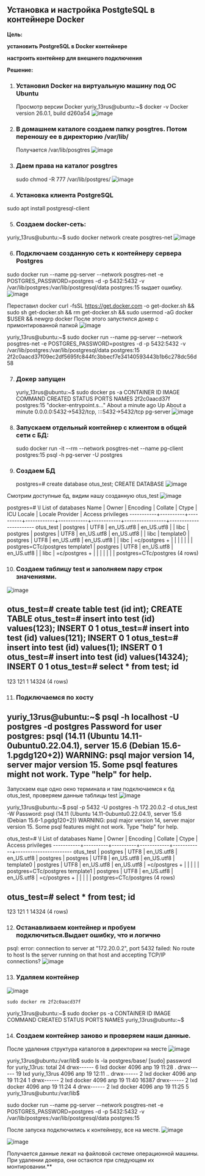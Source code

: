 ## Установка и настройка PostgteSQL в контейнере Docker

**Цель:**

**установить PostgreSQL в Docker контейнере**

**настроить контейнер для внешнего подключения**

**Решение:**

1. ### Установил Docker на виртуальную машину под ОС Ubuntu
   Просмотр версии Docker
   yuriy_13rus@ubuntu:~$ docker -v
   Docker version 26.0.1, build d260a54
   ![image](https://github.com/13-rus/Otus/assets/120638894/8d5108d8-75ba-43be-966f-0f360fed5cb1)


2. ### В домашнем каталоге создаем папку posgtres. Потом переношу ее в директорию /var/lib/
   Получается /var/lib/posgtres
   ![image](https://github.com/13-rus/Otus/assets/120638894/5e04526e-4fde-4a98-be20-71907a077568)


3. ### Даем права на каталог posgtres
   sudo chmod -R 777 /var/lib/postgres/
   ![image](https://github.com/13-rus/Otus/assets/120638894/b85df61d-bbae-424e-89ae-c23ef1016f08)

 4. ### Установка клиента PostgreSQL
   sudo apt install postgresql-client


5. ### Создаем docker-сеть: 
  yuriy_13rus@ubuntu:~$ sudo docker network create posgtres-net
![image](https://github.com/13-rus/Otus/assets/120638894/cbbdbca9-2d22-48e0-850e-d69200e467d8)

6. ### Подключаем созданную сеть к контейнеру сервера Postgres
  sudo docker run --name pg-server --network posgtres-net -e POSTGRES_PASSWORD=postgres -d -p 5432:5432 -v /var/lib/postgres:/var/lib/postgresql/data postgres:15
  sыдает ошибку.
  ![image](https://github.com/13-rus/Otus/assets/120638894/b670d448-6d61-4dd9-8934-9044378923cf)

  Переставил docker
  curl -fsSL https://get.docker.com -o get-docker.sh && sudo sh get-docker.sh && rm get-docker.sh && sudo usermod -aG docker $USER && newgrp docker
  После этого запустился докер с примонтированной папкой
  ![image](https://github.com/13-rus/Otus/assets/120638894/78f83618-6ed1-44e9-b289-e8acd4bba7ec)


yuriy_13rus@ubuntu:~$ sudo docker run --name pg-server --network posgtres-net -e POSTGRES_PASSWORD=postgres -d -p 5432:5432 -v /var/lib/postgres:/var/lib/postgresql/data postgres:15
2f2c0aacd37f09ec2df5695fc844fc3bbecf7e34140593443b1b6c278dc56d58

7. ### Докер запущен
   yuriy_13rus@ubuntu:~$ sudo docker ps -a
   CONTAINER ID   IMAGE         COMMAND                  CREATED              STATUS              PORTS                                       NAMES
   2f2c0aacd37f   postgres:15   "docker-entrypoint.s…"   About a minute ago   Up About a minute   0.0.0.0:5432->5432/tcp, :::5432->5432/tcp   pg-server
   ![image](https://github.com/13-rus/Otus/assets/120638894/f4b821df-e26c-4503-b7c0-d70fdda37403)

8. ### Запускаем отдельный контейнер с клиентом в общей сети с БД: 
   sudo docker run -it --rm --network posgtres-net --name pg-client postgres:15 psql -h pg-server -U postgres

9. ### Создаем БД 
   postgres=# create database otus_test;
   CREATE DATABASE
   ![image](https://github.com/13-rus/Otus/assets/120638894/62fdc6bb-e902-47bd-948a-bf7f99d5e22b)


Смотрим доступные бд, видим нашу созданную otus_test
![image](https://github.com/13-rus/Otus/assets/120638894/b1b4cb62-0adf-419a-a626-0f01aebbb68b)

postgres=# \l
                                                List of databases
   Name    |  Owner   | Encoding |  Collate   |   Ctype    | ICU Locale | Locale Provider |   Access privileges
-----------+----------+----------+------------+------------+------------+-----------------+-----------------------
 otus_test | postgres | UTF8     | en_US.utf8 | en_US.utf8 |            | libc            |
 postgres  | postgres | UTF8     | en_US.utf8 | en_US.utf8 |            | libc            |
 template0 | postgres | UTF8     | en_US.utf8 | en_US.utf8 |            | libc            | =c/postgres          +
           |          |          |            |            |            |                 | postgres=CTc/postgres
 template1 | postgres | UTF8     | en_US.utf8 | en_US.utf8 |            | libc            | =c/postgres          +
           |          |          |            |            |            |                 | postgres=CTc/postgres
(4 rows)

10. ### Создаем таблицу test и заполняем пару строк значениями.
 ![image](https://github.com/13-rus/Otus/assets/120638894/30da636b-d4cb-483c-be8d-f09336ac452d)

   otus_test=# create table test (id int);
   CREATE TABLE
   otus_test=# insert into test (id) values(123);
   INSERT 0 1
   otus_test=# insert into test (id) values(121);
   INSERT 0 1
   otus_test=# insert into test (id) values(1);
   INSERT 0 1
   otus_test=# insert into test (id) values(14324);
   INSERT 0 1
   otus_test=# select * from test;
     id
-------
   123
   121
     1
 14324
(4 rows)

11. ### Подключаемся по хосту

   yuriy_13rus@ubuntu:~$ psql -h localhost -U postgres -d postgres
   Password for user postgres:
   psql (14.11 (Ubuntu 14.11-0ubuntu0.22.04.1), server 15.6 (Debian 15.6-1.pgdg120+2))
   WARNING: psql major version 14, server major version 15.
         Some psql features might not work.
   Type "help" for help.
   --
Запускаем еще одно окно терминала и там подключаемся к бд otus_test, проверяем данные таблицы test
![image](https://github.com/13-rus/Otus/assets/120638894/020d845d-c9f5-4d83-8d37-2d9f1cd20acb)


yuriy_13rus@ubuntu:~$ psql -p 5432 -U postgres -h 172.20.0.2 -d otus_test -W
Password:
psql (14.11 (Ubuntu 14.11-0ubuntu0.22.04.1), server 15.6 (Debian 15.6-1.pgdg120+2))
WARNING: psql major version 14, server major version 15.
         Some psql features might not work.
Type "help" for help.

otus_test=# \l
                                 List of databases
   Name    |  Owner   | Encoding |  Collate   |   Ctype    |   Access privileges
-----------+----------+----------+------------+------------+-----------------------
 otus_test | postgres | UTF8     | en_US.utf8 | en_US.utf8 |
 postgres  | postgres | UTF8     | en_US.utf8 | en_US.utf8 |
 template0 | postgres | UTF8     | en_US.utf8 | en_US.utf8 | =c/postgres          +
           |          |          |            |            | postgres=CTc/postgres
 template1 | postgres | UTF8     | en_US.utf8 | en_US.utf8 | =c/postgres          +
           |          |          |            |            | postgres=CTc/postgres
(4 rows)

otus_test=# select * from test;
  id
-------
   123
   121
     1
 14324
(4 rows)

12. ### Останавливаем контейнер и пробуем подключиться.Выдает ошибку, что и логично
   psql: error: connection to server at "172.20.0.2", port 5432 failed: No route to host
        Is the server running on that host and accepting TCP/IP connections?
        ![image](https://github.com/13-rus/Otus/assets/120638894/9e788bf1-e494-4f4b-9e04-023ef5840938)


13. ### Удаляем контейнер
 ![image](https://github.com/13-rus/Otus/assets/120638894/5dd80ae7-be05-4bbf-8e18-e68955e8be47)

    sudo docker rm 2f2c0aacd37f
   
   yuriy_13rus@ubuntu:~$ sudo docker ps -a
   CONTAINER ID   IMAGE     COMMAND   CREATED   STATUS    PORTS     NAMES
   yuriy_13rus@ubuntu:~$

14. ### Создаем контейнер заново и проверяем наши данные.
   После удаления структура каталогов в директории на месте
   ![image](https://github.com/13-rus/Otus/assets/120638894/cb7f88aa-359a-4e67-a030-f3dc43afe64e)

   yuriy_13rus@ubuntu:/var/lib$ sudo ls -la postgres/base/
   [sudo] password for yuriy_13rus:
   total 24
   drwx------  6 lxd docker      4096 апр 19 11:28 .
   drwx------ 19 lxd yuriy_13rus 4096 апр 19 12:11 ..
   drwx------  2 lxd docker      4096 апр 19 11:24 1
   drwx------  2 lxd docker      4096 апр 19 11:40 16387
   drwx------  2 lxd docker      4096 апр 19 11:24 4
   drwx------  2 lxd docker      4096 апр 19 11:25 5
   yuriy_13rus@ubuntu:/var/lib$

sudo docker run --name pg-server --network posgtres-net -e POSTGRES_PASSWORD=postgres -d -p 5432:5432 -v /var/lib/postgres:/var/lib/postgresql/data postgres:15

После запуска подключились к контейнеру, все на месте.
![image](https://github.com/13-rus/Otus/assets/120638894/a96039ee-15a6-4d0f-8325-5c08efd6e645)

![image](https://github.com/13-rus/Otus/assets/120638894/8ecfd06a-2fcc-4096-ac0d-f829f95984e9)


Получается данные лежат на файловой системе операционной машины. 
При удалении докера, они остаются при следующем их монтировании.**
